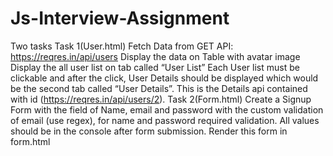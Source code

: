 # Js-Interview-Assignment
Two tasks
Task 1(User.html)
Fetch Data from GET API: https://reqres.in/api/users
Display the data on Table with avatar image
Display the all user list on tab called “User List”
Each User list must be clickable and after the click, User Details should be displayed which would be the second tab called “User Details”. This is the Details api contained with id (https://reqres.in/api/users/2).
Task 2(Form.html)
Create a Signup Form with the field of Name, email and password with the custom validation of email (use regex), for name and password required validation.
All values should be in the console after form submission.
Render this form in form.html
